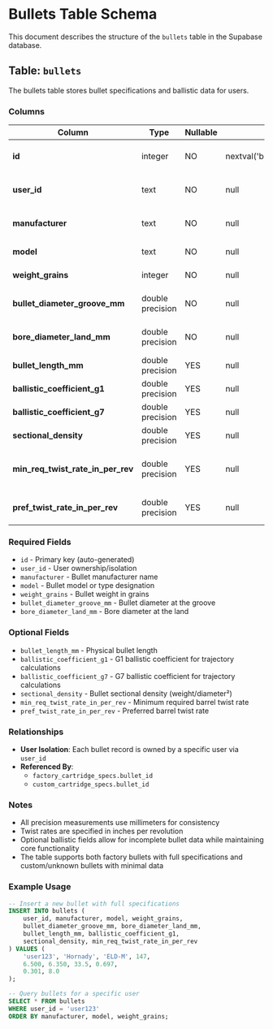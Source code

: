 # Bullets Table Schema

This document describes the structure of the `bullets` table in the Supabase database.

## Table: `bullets`

The bullets table stores bullet specifications and ballistic data for users.

### Columns

| Column | Type | Nullable | Default | Description |
|--------|------|----------|---------|-------------|
| **id** | integer | NO | nextval('bullets_id_seq'::regclass) | Primary key (auto-increment) |
| **user_id** | text | NO | null | Foreign key to users table |
| **manufacturer** | text | NO | null | Bullet manufacturer name |
| **model** | text | NO | null | Bullet model/type |
| **weight_grains** | integer | NO | null | Bullet weight in grains |
| **bullet_diameter_groove_mm** | double precision | NO | null | Bullet diameter at groove (mm) |
| **bore_diameter_land_mm** | double precision | NO | null | Bore diameter at land (mm) |
| **bullet_length_mm** | double precision | YES | null | Bullet length in millimeters |
| **ballistic_coefficient_g1** | double precision | YES | null | G1 ballistic coefficient |
| **ballistic_coefficient_g7** | double precision | YES | null | G7 ballistic coefficient |
| **sectional_density** | double precision | YES | null | Sectional density |
| **min_req_twist_rate_in_per_rev** | double precision | YES | null | Minimum required twist rate (in/rev) |
| **pref_twist_rate_in_per_rev** | double precision | YES | null | Preferred twist rate (in/rev) |

### Required Fields

- `id` - Primary key (auto-generated)
- `user_id` - User ownership/isolation
- `manufacturer` - Bullet manufacturer name
- `model` - Bullet model or type designation
- `weight_grains` - Bullet weight in grains
- `bullet_diameter_groove_mm` - Bullet diameter at the groove
- `bore_diameter_land_mm` - Bore diameter at the land

### Optional Fields

- `bullet_length_mm` - Physical bullet length
- `ballistic_coefficient_g1` - G1 ballistic coefficient for trajectory calculations
- `ballistic_coefficient_g7` - G7 ballistic coefficient for trajectory calculations
- `sectional_density` - Bullet sectional density (weight/diameter²)
- `min_req_twist_rate_in_per_rev` - Minimum required barrel twist rate
- `pref_twist_rate_in_per_rev` - Preferred barrel twist rate

### Relationships

- **User Isolation**: Each bullet record is owned by a specific user via `user_id`
- **Referenced By**: 
  - `factory_cartridge_specs.bullet_id`
  - `custom_cartridge_specs.bullet_id`

### Notes

- All precision measurements use millimeters for consistency
- Twist rates are specified in inches per revolution
- Optional ballistic fields allow for incomplete bullet data while maintaining core functionality
- The table supports both factory bullets with full specifications and custom/unknown bullets with minimal data

### Example Usage

```sql
-- Insert a new bullet with full specifications
INSERT INTO bullets (
    user_id, manufacturer, model, weight_grains,
    bullet_diameter_groove_mm, bore_diameter_land_mm,
    bullet_length_mm, ballistic_coefficient_g1,
    sectional_density, min_req_twist_rate_in_per_rev
) VALUES (
    'user123', 'Hornady', 'ELD-M', 147,
    6.500, 6.350, 33.5, 0.697,
    0.301, 8.0
);

-- Query bullets for a specific user
SELECT * FROM bullets 
WHERE user_id = 'user123' 
ORDER BY manufacturer, model, weight_grains;
```